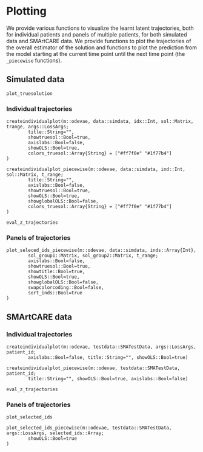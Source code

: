 # Plotting 

We provide various functions to visualize the learnt latent trajectories, both for individual patients and panels of multiple patients, for both simulated data and SMArtCARE data. 
We provide functions to plot the trajectories of the overall estimator of the solution and functions to plot the prediction from the model starting at the current time point until the next time point (the `_piecewise` functions).

## Simulated data

```@docs
plot_truesolution
```

### Individual trajectories

```@docs
createindividualplot(m::odevae, data::simdata, idx::Int, sol::Matrix, trange, args::LossArgs;
        title::String="", 
        showtruesol::Bool=true,
        axislabs::Bool=false, 
        showOLS::Bool=true, 
        colors_truesol::Array{String} = ["#ff7f0e" "#1f77b4"]
)
```

```@docs
createindividualplot_piecewise(m::odevae, data::simdata, ind::Int, sol::Matrix, t_range; 
        title::String="", 
        axislabs::Bool=false, 
        showtruesol::Bool=true,
        showOLS::Bool=true, 
        showglobalOLS::Bool=false,
        colors_truesol::Array{String} = ["#ff7f0e" "#1f77b4"]
)
```

```@docs
eval_z_trajectories
```

### Panels of trajectories 

```@docs
plot_seleced_ids_piecewise(m::odevae, data::simdata, inds::Array{Int}, 
        sol_group1::Matrix, sol_group2::Matrix, t_range; 
        axislabs::Bool=false, 
        showtruesol::Bool=true,
        showtitle::Bool=true, 
        showOLS::Bool=true, 
        showglobalOLS::Bool=false,
        swapcolorcoding::Bool=false, 
        sort_inds::Bool=true
)
```

## SMArtCARE data 

### Individual trajectories

```@docs
createindividualplot(m::odevae, testdata::SMATestData, args::LossArgs, patient_id; 
        axislabs::Bool=false, title::String="", showOLS::Bool=true)
```

```@docs
createindividualplot_piecewise(m::odevae, testdata::SMATestData, patient_id; 
        title::String="", showOLS::Bool=true, axislabs::Bool=false)
```

```@docs
eval_z_trajectories
```

### Panels of trajectories 

```@docs
plot_selected_ids
```

```@docs
plot_selected_ids_piecewise(m::odevae, testdata::SMATestData, args::LossArgs, selected_ids::Array; 
        showOLS::Bool=true
)
```


